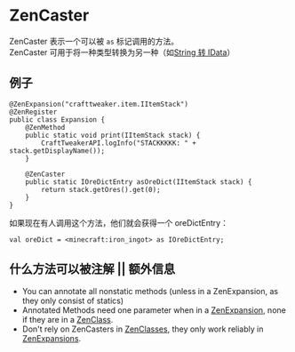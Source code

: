 # ZenCaster

ZenCaster 表示一个可以被 `as` 标记调用的方法。  
ZenCaster 可用于将一种类型转换为另一种（如[String 转 IData](https://github.com/jaredlll08/CraftTweaker/blob/30793645d58adeed12dfff50f31206a63a50d8de/CraftTweaker2-API/src/main/java/crafttweaker/zenscript/expand/ExpandString.java#L30-L33)）

## 例子

    @ZenExpansion("crafttweaker.item.IItemStack")
    @ZenRegister
    public class Expansion {
        @ZenMethod
        public static void print(IItemStack stack) {
            CraftTweakerAPI.logInfo("STACKKKKK: " + stack.getDisplayName());
        }
    
        @ZenCaster
        public static IOreDictEntry asOreDict(IItemStack stack) {
            return stack.getOres().get(0);
        }
    }
    

如果现在有人调用这个方法，他们就会获得一个 oreDictEntry：

    val oreDict = <minecraft:iron_ingot> as IOreDictEntry;
    

## 什么方法可以被注解 || 额外信息

- You can annotate all nonstatic methods (unless in a ZenExpansion, as they only consist of statics)
- Annotated Methods need one parameter when in a [ZenExpansion](/Dev_Area/ZenAnnotations/Annotation_ZenExpansion/), none if they are in a [ZenClass](/Dev_Area/ZenAnnotations/Annotation_ZenClass/).
- Don't rely on ZenCasters in [ZenClasses](/Dev_Area/ZenAnnotations/Annotation_ZenClass/), they only work reliably in [ZenExpansions](/Dev_Area/ZenAnnotations/Annotation_ZenExpansion/).